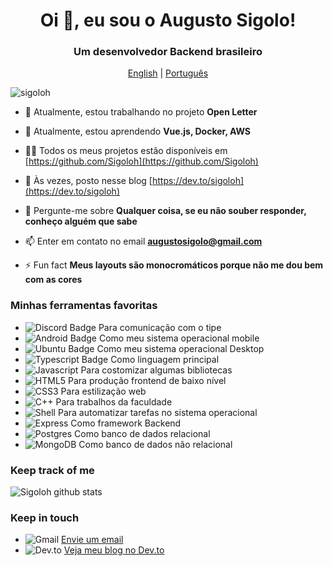 <h1 align="center">Oi 👋, eu sou o Augusto Sigolo!</h1>
<h3 align="center">Um desenvolvedor Backend brasileiro</h3>

<p align="center"><a href="https://github.com/Sigoloh/Sigoloh/blob/master/README.md">English</a> | <a href="https://github.com/Sigoloh/Sigoloh/blob/master/README-ptbr.md">Português</a></p>

<p align="left"> <img src="https://komarev.com/ghpvc/?username=sigoloh&label=Profile%20views&color=0e75b6&style=flat" alt="sigoloh" /> </p>

- 🔭 Atualmente, estou trabalhando no projeto **Open Letter**

- 🌱 Atualmente, estou aprendendo **Vue.js, Docker, AWS**

- 👨‍💻 Todos os meus projetos estão disponíveis em [https://github.com/Sigoloh](https://github.com/Sigoloh)

- 📝 Às vezes, posto nesse blog [https://dev.to/sigoloh](https://dev.to/sigoloh)

- 💬 Pergunte-me sobre  **Qualquer coisa, se eu não souber responder, conheço alguém que sabe**

- 📫 Enter em contato no email **augustosigolo@gmail.com**

- ⚡ Fun fact **Meus layouts são monocromáticos porque não me dou bem com as cores**

### Minhas ferramentas favoritas

- ![Discord Badge](https://img.shields.io/badge/Discord-7289DA?style=for-the-badge&logo=discord&logoColor=white) Para comunicação com o tipe
- ![Android Badge](https://img.shields.io/badge/Android-3DDC84?style=for-the-badge&logo=android&logoColor=white) Como meu sistema operacional mobile
- ![Ubuntu Badge](https://img.shields.io/badge/Ubuntu-E95420?style=for-the-badge&logo=ubuntu&logoColor=white) Como meu sistema operacional Desktop
- ![Typescript Badge](https://img.shields.io/badge/TypeScript-007ACC?style=for-the-badge&logo=typescript&logoColor=white) Como linguagem principal
- ![Javascript](https://img.shields.io/badge/JavaScript-323330?style=for-the-badge&logo=javascript&logoColor=F7DF1E) Para costomizar algumas bibliotecas
- ![HTML5](https://img.shields.io/badge/HTML5-E34F26?style=for-the-badge&logo=html5&logoColor=white) Para produção frontend de baixo nível
- ![CSS3](https://img.shields.io/badge/CSS3-1572B6?style=for-the-badge&logo=css3&logoColor=white) Para estilização web
- ![C++](https://img.shields.io/badge/C%2B%2B-00599C?style=for-the-badge&logo=c%2B%2B&logoColor=white) Para trabalhos da faculdade
- ![Shell](https://img.shields.io/badge/Shell_Script-121011?style=for-the-badge&logo=gnu-bash&logoColor=white) Para automatizar tarefas no sistema operacional
- ![Express](https://img.shields.io/badge/Express.js-404D59?style=for-the-badge) Como framework Backend
- ![Postgres](https://img.shields.io/badge/PostgreSQL-316192?style=for-the-badge&logo=postgresql&logoColor=white) Como banco de dados relacional
- ![MongoDB](https://img.shields.io/badge/MongoDB-4EA94B?style=for-the-badge&logo=mongodb&logoColor=white) Como banco de dados não relacional



### Keep track of me

![Sigoloh github stats](https://github-readme-stats.vercel.app/api?username=Sigoloh&theme=radical)

### Keep in touch

- ![Gmail](https://img.shields.io/badge/Gmail-D14836?style=for-the-badge&logo=gmail&logoColor=white) [Envie um email](mailto:augustosigolo@gmail.com)
- ![Dev.to](https://img.shields.io/badge/dev.to-0A0A0A?style=for-the-badge&logo=dev.to&logoColor=white) [Veja meu blog no Dev.to](https://dev.to/sigoloh)

